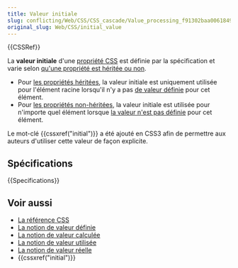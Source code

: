 ```yaml
---
title: Valeur initiale
slug: conflicting/Web/CSS/CSS_cascade/Value_processing_f91302baa0061849ce1a7eea54ba57f650b9256fcf644b7a35a0645d353b08fc
original_slug: Web/CSS/initial_value
---
```


{{CSSRef}}

La **valeur initiale** d'une [propriété CSS](/fr/docs/Web/CSS/Reference) est définie par la spécification et varie selon [qu'une propriété est héritée ou non](/fr/docs/Web/CSS/CSS_cascade/Inheritance).

- Pour [les propriétés héritées](/fr/docs/Web/CSS/CSS_cascade/Inheritance#propriétés_héritées), la valeur initiale est uniquement utilisée pour l'élément racine lorsqu'il n'y a pas [de valeur définie](/fr/docs/conflicting/Web/CSS/CSS_cascade/Value_processing_4e3ad4bb8e93bd9e2a381021d1b939f81717e13df739659207d88907070d77aa) pour cet élément.
- Pour [les propriétés non-héritées](/fr/docs/Web/CSS/CSS_cascade/Inheritance#propriétés_non_héritées), la valeur initiale est utilisée pour n'importe quel élément lorsque [la valeur n'est pas définie](/fr/docs/conflicting/Web/CSS/CSS_cascade/Value_processing_4e3ad4bb8e93bd9e2a381021d1b939f81717e13df739659207d88907070d77aa) pour cet élément.

Le mot-clé {{cssxref("initial")}} a été ajouté en CSS3 afin de permettre aux auteurs d'utiliser cette valeur de façon explicite.

## Spécifications

{{Specifications}}

## Voir aussi

- [La référence CSS](/fr/docs/Web/CSS/Reference)
- [La notion de valeur définie](/fr/docs/conflicting/Web/CSS/CSS_cascade/Value_processing_4e3ad4bb8e93bd9e2a381021d1b939f81717e13df739659207d88907070d77aa)
- [La notion de valeur calculée](/fr/docs/Web/CSS/CSS_cascade/Value_processing)
- [La notion de valeur utilisée](/fr/docs/conflicting/Web/CSS/CSS_cascade/Value_processing_ec5028512f59a0673c4ed5cfd5bcbbe4dcec85980166da23f909867f8a36e8b2)
- [La notion de valeur réelle](/fr/docs/conflicting/Web/CSS/CSS_cascade/Value_processing)
- {{cssxref("initial")}}

